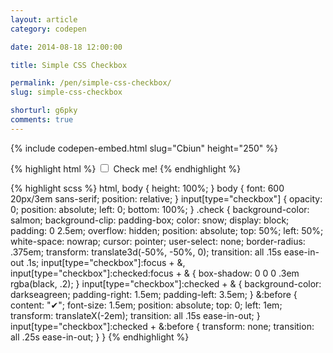 ```yaml
---
layout: article
category: codepen

date: 2014-08-18 12:00:00

title: Simple CSS Checkbox

permalink: /pen/simple-css-checkbox/
slug: simple-css-checkbox

shorturl: g6pky
comments: true
---
```


{% include codepen-embed.html slug="Cbiun" height="250" %}

{% highlight html %}
<input type="checkbox" id="jazzycheckbox" role="checkbox" aria-checked="false">
<label for="jazzycheckbox" class="check">Check me!</label>
{% endhighlight %}

{% highlight scss %}
html,
body {
  height: 100%;
}
body {
  font: 600 20px/3em sans-serif;
  position: relative;
}
input[type="checkbox"] {
  opacity: 0;
  position: absolute;
  left: 0;
  bottom: 100%;
}
.check {
  background-color: salmon;
  background-clip: padding-box;
  color: snow;
  display: block;
  padding: 0 2.5em;
  overflow: hidden;
  position: absolute;
  top: 50%;
  left: 50%;
  white-space: nowrap;
  cursor: pointer;
  user-select: none;
  border-radius: .375em;
  transform: translate3d(-50%, -50%, 0);
  transition: all .15s ease-in-out .1s;
  input[type="checkbox"]:focus + &,
  input[type="checkbox"]:checked:focus + & {
    box-shadow: 0 0 0 .3em rgba(black, .2);
  }
  input[type="checkbox"]:checked + & {
    background-color: darkseagreen;
    padding-right: 1.5em;
    padding-left: 3.5em;
  }
  &:before {
    content: "✔";
    font-size: 1.5em;
    position: absolute;
    top: 0;
    left: 1em;
    transform: translateX(-2em);
    transition: all .15s ease-in-out;
  }
  input[type="checkbox"]:checked + &:before {
    transform: none;
    transition: all .25s ease-in-out;
  }
}
{% endhighlight %}
